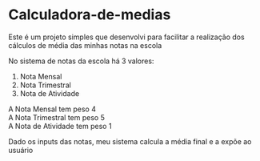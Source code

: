 # Calculadora-de-medias

Este é um projeto simples que desenvolvi para facilitar a realização dos cálculos de média das minhas notas na escola  

No sistema de notas da escola há 3 valores:  
1. Nota Mensal
2. Nota Trimestral
3. Nota de Atividade

A Nota Mensal tem peso 4  
A Nota Trimestral tem peso 5  
A Nota de Atividade tem peso 1  

Dado os inputs das notas, meu sistema calcula a média final e a expõe ao usuário
